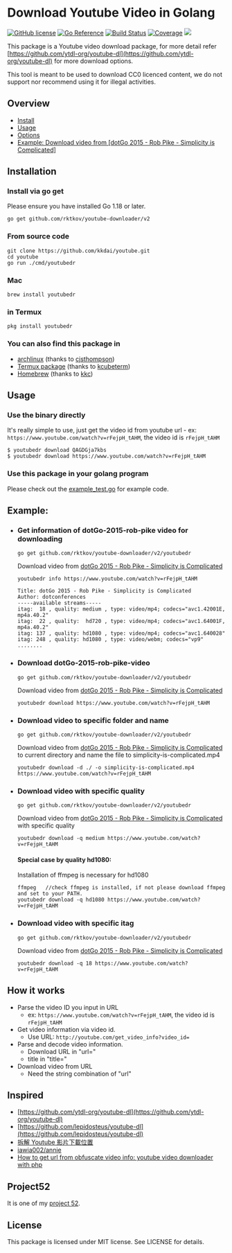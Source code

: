 Download Youtube Video in Golang
==================

[![GitHub license](https://img.shields.io/badge/license-MIT-blue.svg)](https://raw.githubusercontent.com/kkdai/youtube/master/LICENSE)
[![Go Reference](https://pkg.go.dev/badge/github.com/kkdai/youtube.svg)](https://pkg.go.dev/github.com/rktkov/youtube-downloader/v2)
[![Build Status](https://github.com/kkdai/youtube/workflows/go/badge.svg?branch=master)](https://github.com/kkdai/youtube/actions)
[![Coverage](https://codecov.io/gh/kkdai/youtube/branch/master/graph/badge.svg)](https://codecov.io/gh/kkdai/youtube)
[![](https://goreportcard.com/badge/github.com/kkdai/youtube)](https://goreportcard.com/badge/github.com/kkdai/youtube)


This package is a Youtube video download package, for more detail refer [https://github.com/ytdl-org/youtube-dl](https://github.com/ytdl-org/youtube-dl) for more download options.

This tool is meant to be used to download CC0 licenced content, we do not support nor recommend using it for illegal activities.

## Overview
  * [Install](#install)
  * [Usage](#usage)
  * [Options](#options)
  * [Example: Download video from \[dotGo 2015 - Rob Pike - Simplicity is Complicated\]](#download-dotGo-2015-rob-pike-video)

## Installation

### Install via go get

Please ensure you have installed Go 1.18 or later.

```shell
go get github.com/rktkov/youtube-downloader/v2
```

### From source code

```shell
git clone https://github.com/kkdai/youtube.git
cd youtube
go run ./cmd/youtubedr
```

### Mac

```shell
brew install youtubedr
```

### in Termux
```shell
pkg install youtubedr
```
###  You can also find this package in
- [archlinux](https://aur.archlinux.org/packages/youtubedr/)  (thanks to [cjsthompson](https://github.com/cjsthompson))
- [Termux package](https://github.com/termux/termux-packages/tree/master/packages/youtubedr) (thanks to [kcubeterm](https://github.com/kcubeterm))
- [Homebrew](https://formulae.brew.sh/formula/youtubedr) (thanks to [kkc](https://github.com/kkc))

## Usage

### Use the binary directly
It's really simple to use, just get the video id from youtube url - ex: `https://www.youtube.com/watch?v=rFejpH_tAHM`, the video id is `rFejpH_tAHM`

```shell
$ youtubedr download QAGDGja7kbs
$ youtubedr download https://www.youtube.com/watch?v=rFejpH_tAHM
```


### Use this package in your golang program

Please check out the [example_test.go](example_test.go) for example code.


## Example:
 * ### Get information of dotGo-2015-rob-pike video for downloading

    `go get github.com/rktkov/youtube-downloader/v2/youtubedr`

    Download video from [dotGo 2015 - Rob Pike - Simplicity is Complicated](https://www.youtube.com/watch?v=rFejpH_tAHM)

    ```
    youtubedr info https://www.youtube.com/watch?v=rFejpH_tAHM

   Title: dotGo 2015 - Rob Pike - Simplicity is Complicated
   Author: dotconferences
   -----available streams-----
   itag:  18 , quality: medium , type: video/mp4; codecs="avc1.42001E, mp4a.40.2"
   itag:  22 , quality:  hd720 , type: video/mp4; codecs="avc1.64001F, mp4a.40.2"
   itag: 137 , quality: hd1080 , type: video/mp4; codecs="avc1.640028"
   itag: 248 , quality: hd1080 , type: video/webm; codecs="vp9"
   ........
    ```
 * ### Download dotGo-2015-rob-pike-video

    `go get github.com/rktkov/youtube-downloader/v2/youtubedr`

    Download video from [dotGo 2015 - Rob Pike - Simplicity is Complicated](https://www.youtube.com/watch?v=rFejpH_tAHM)

    ```
    youtubedr download https://www.youtube.com/watch?v=rFejpH_tAHM
    ```

 * ### Download video to specific folder and name

	`go get github.com/rktkov/youtube-downloader/v2/youtubedr`

	Download video from [dotGo 2015 - Rob Pike - Simplicity is Complicated](https://www.youtube.com/watch?v=rFejpH_tAHM) to current directory and name the file to simplicity-is-complicated.mp4

	```
	youtubedr download -d ./ -o simplicity-is-complicated.mp4 https://www.youtube.com/watch?v=rFejpH_tAHM
	```

 * ### Download video with specific quality

	`go get github.com/rktkov/youtube-downloader/v2/youtubedr`

	Download video from [dotGo 2015 - Rob Pike - Simplicity is Complicated](https://www.youtube.com/watch?v=rFejpH_tAHM) with specific quality

	```
	youtubedr download -q medium https://www.youtube.com/watch?v=rFejpH_tAHM
	```

   #### Special case by quality hd1080:
   Installation of ffmpeg is necessary for hd1080
   ```
   ffmpeg   //check ffmpeg is installed, if not please download ffmpeg and set to your PATH.
   youtubedr download -q hd1080 https://www.youtube.com/watch?v=rFejpH_tAHM
   ```


 * ### Download video with specific itag

    `go get github.com/rktkov/youtube-downloader/v2/youtubedr`

    Download video from [dotGo 2015 - Rob Pike - Simplicity is Complicated](https://www.youtube.com/watch?v=rFejpH_tAHM)

    ```
    youtubedr download -q 18 https://www.youtube.com/watch?v=rFejpH_tAHM
    ```

## How it works

- Parse the video ID you input in URL
	- ex: `https://www.youtube.com/watch?v=rFejpH_tAHM`, the video id is `rFejpH_tAHM`
- Get video information via video id.
	- Use URL: `http://youtube.com/get_video_info?video_id=`
- Parse and decode video information.
	- Download URL in "url="
	- title in "title="
- Download video from URL
	- Need the string combination of "url"

## Inspired
- [https://github.com/ytdl-org/youtube-dl](https://github.com/ytdl-org/youtube-dl)
- [https://github.com/lepidosteus/youtube-dl](https://github.com/lepidosteus/youtube-dl)
- [拆解 Youtube 影片下載位置](http://hkgoldenmra.blogspot.tw/2013/05/youtube.html)
- [iawia002/annie](https://github.com/iawia002/annie)
- [How to get url from obfuscate video info: youtube video downloader with php](https://stackoverflow.com/questions/60607291/youtube-video-downloader-with-php)


## Project52
It is one of my [project 52](https://github.com/kkdai/project52).


## License
This package is licensed under MIT license. See LICENSE for details.
